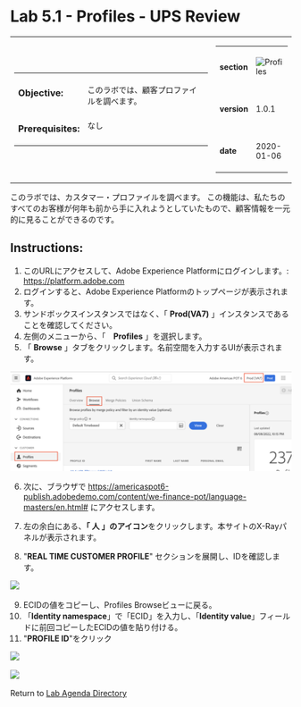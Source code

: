 Lab 5.1 - Profiles - UPS Review
==========
<table style="border-collapse: collapse; border: none;" class="tab" cellspacing="0" cellpadding="0">

<tr style="border: none;">

<div align="left">
<td width="600" style="border: none;">
<table>
<tbody valign="top">
      <tr width="500">
            <td valign="top"><h3>Objective:</h3></td>
            <td valign="top"><br>このラボでは、顧客プロファイルを調べます。
            </td>
     </tr>
     <tr width="500">
           <td valign="top"><h3>Prerequisites:</h3></td>
           <td valign="top"><br>なし</td>
     </tr>
</tbody>
</table>
</td>
</div>

<div align="right">
<td style="border: none;" valign="top">

<table>
<tbody valign="top">
      <tr>
            <td valign="middle" height="70"><b>section</b></td>
            <td valign="middle" height="70"><img src="https://github.com/adobe/AEP-Hands-on-Labs/blob/master/assets/images/left_hand_nav_menu_segments.png?raw=true" alt="Profiles"></td>
      </tr>
      <tr>
            <td valign="middle" height="70"><b>version</b></td>
            <td valign="middle" height="70">1.0.1</td>
      </tr>
      <tr>
            <td valign="middle" height="70"><b>date</b></td>
            <td valign="middle" height="70">2020-01-06</td>
      </tr>
</tbody>
</table>
</td>
</div>

</tr>
</table>

このラボでは、カスタマー・プロファイルを調べます。 この機能は、私たちのすべてのお客様が何年も前から手に入れようとしていたもので、顧客情報を一元的に見ることができるのです。

Instructions:
-----------------
1. 	このURLにアクセスして、Adobe Experience Platformにログインします。: https://platform.adobe.com
2.	ログインすると、Adobe Experience Platformのトップページが表示されます。
3.	サンドボックスインスタンスではなく、「 **Prod(VA7)** 」インスタンスであることを確認してください。
4.	左側のメニューから、「　**Profiles** 」を選択します。
5. 「 **Browse** 」タブをクリックします。名前空間を入力するUIが表示されます。
 
<kbd><img src="./images/profile_view2.png"  /></kbd>
 
6.	次に、ブラウザで https://americaspot6-publish.adobedemo.com/content/we-finance-pot/language-masters/en.html# にアクセスします。
7.	左の余白にある、**「 人 」のアイコン**をクリックします。本サイトのX-Rayパネルが表示されます。
 
 
8.	"**REAL TIME CUSTOMER PROFILE**" セクションを展開し、IDを確認します。
 
<kbd><img src="./images/identities-ECID.png"  /></kbd>
 
9.	ECIDの値をコピーし、Profiles Browseビューに戻る。
10.	「**Identity namespace**」で「ECID」を入力し、「**Identity value**」フィールドに前回コピーしたECIDの値を貼り付ける。
11.	"**PROFILE ID**"をクリック
 
<kbd><img src="./images/identities-ECID AEP.png"  /></kbd>


 <kbd><img src="./images/completed_linked profile_travel.png"  /></kbd>


Return to [Lab Agenda Directory](https://github.com/tetsushijp/AEP-Hands-on-Labs/blob/master/labs/fsi6/README.md#lab-agenda)
